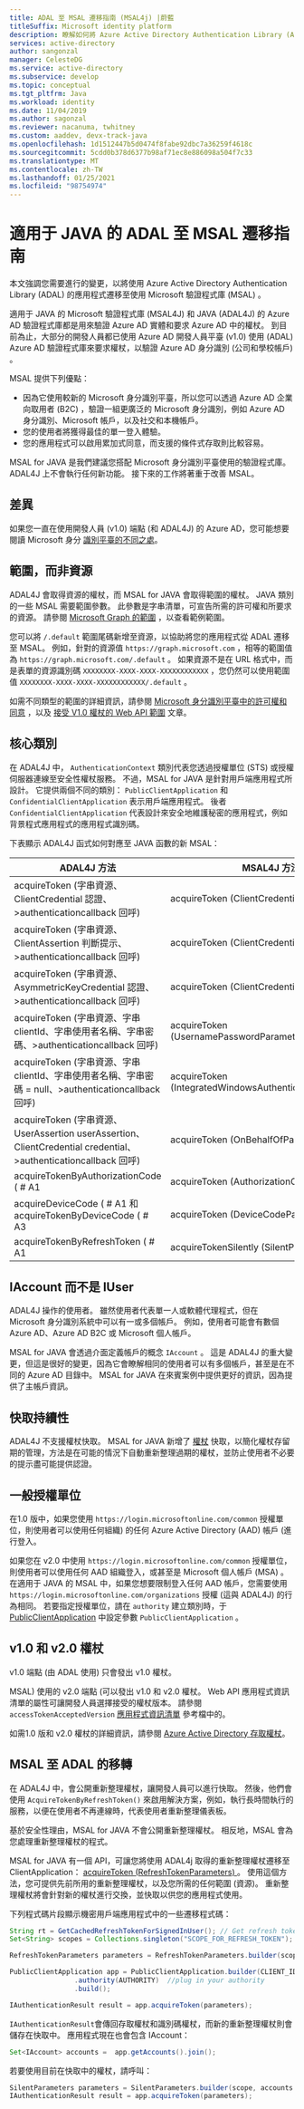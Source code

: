 ```yaml
---
title: ADAL 至 MSAL 遷移指南 (MSAL4j) |蔚藍
titleSuffix: Microsoft identity platform
description: 瞭解如何將 Azure Active Directory Authentication Library (ADAL) JAVA 應用程式遷移至 Microsoft 驗證程式庫 (MSAL) 。
services: active-directory
author: sangonzal
manager: CelesteDG
ms.service: active-directory
ms.subservice: develop
ms.topic: conceptual
ms.tgt_pltfrm: Java
ms.workload: identity
ms.date: 11/04/2019
ms.author: sagonzal
ms.reviewer: nacanuma, twhitney
ms.custom: aaddev, devx-track-java
ms.openlocfilehash: 1d1512447b5d0474f8fabe92dbc7a36259f4618c
ms.sourcegitcommit: 5cdd0b378d6377b98af71ec8e886098a504f7c33
ms.translationtype: MT
ms.contentlocale: zh-TW
ms.lasthandoff: 01/25/2021
ms.locfileid: "98754974"
---
```

# <a name="adal-to-msal-migration-guide-for-java"></a>適用于 JAVA 的 ADAL 至 MSAL 遷移指南

本文強調您需要進行的變更，以將使用 Azure Active Directory Authentication Library (ADAL) 的應用程式遷移至使用 Microsoft 驗證程式庫 (MSAL) 。

適用于 JAVA 的 Microsoft 驗證程式庫 (MSAL4J) 和 JAVA (ADAL4J) 的 Azure AD 驗證程式庫都是用來驗證 Azure AD 實體和要求 Azure AD 中的權杖。 到目前為止，大部分的開發人員都已使用 Azure AD 開發人員平臺 (v1.0) 使用 (ADAL) Azure AD 驗證程式庫來要求權杖，以驗證 Azure AD 身分識別 (公司和學校帳戶) 。

MSAL 提供下列優點：

- 因為它使用較新的 Microsoft 身分識別平臺，所以您可以透過 Azure AD 企業向取用者 (B2C) ，驗證一組更廣泛的 Microsoft 身分識別，例如 Azure AD 身分識別、Microsoft 帳戶，以及社交和本機帳戶。
- 您的使用者將獲得最佳的單一登入體驗。
- 您的應用程式可以啟用累加式同意，而支援的條件式存取則比較容易。

MSAL for JAVA 是我們建議您搭配 Microsoft 身分識別平臺使用的驗證程式庫。 ADAL4J 上不會執行任何新功能。 接下來的工作將著重于改善 MSAL。

## <a name="differences"></a>差異

如果您一直在使用開發人員 (v1.0) 端點 (和 ADAL4J) 的 Azure AD，您可能想要閱讀 Microsoft 身分 [識別平臺的不同之處](../azuread-dev/azure-ad-endpoint-comparison.md)。

## <a name="scopes-not-resources"></a>範圍，而非資源

ADAL4J 會取得資源的權杖，而 MSAL for JAVA 會取得範圍的權杖。 JAVA 類別的一些 MSAL 需要範圍參數。 此參數是字串清單，可宣告所需的許可權和所要求的資源。 請參閱 [Microsoft Graph 的範圍](/graph/permissions-reference) ，以查看範例範圍。

您可以將 `/.default` 範圍尾碼新增至資源，以協助將您的應用程式從 ADAL 遷移至 MSAL。 例如，針對的資源值 `https://graph.microsoft.com` ，相等的範圍值為 `https://graph.microsoft.com/.default` 。  如果資源不是在 URL 格式中，而是表單的資源識別碼 `XXXXXXXX-XXXX-XXXX-XXXXXXXXXXXX` ，您仍然可以使用範圍值 `XXXXXXXX-XXXX-XXXX-XXXXXXXXXXXX/.default` 。

如需不同類型的範圍的詳細資訊，請參閱 [Microsoft 身分識別平臺中的許可權和同意](./v2-permissions-and-consent.md) ，以及 [接受 V1.0 權杖的 Web API 範圍](./msal-v1-app-scopes.md) 文章。

## <a name="core-classes"></a>核心類別

在 ADAL4J 中， `AuthenticationContext` 類別代表您透過授權單位 (STS) 或授權伺服器連線至安全性權杖服務。 不過，MSAL for JAVA 是針對用戶端應用程式所設計。 它提供兩個不同的類別： `PublicClientApplication` 和 `ConfidentialClientApplication` 表示用戶端應用程式。  後者 `ConfidentialClientApplication` 代表設計來安全地維護秘密的應用程式，例如背景程式應用程式的應用程式識別碼。

下表顯示 ADAL4J 函式如何對應至 JAVA 函數的新 MSAL：

| ADAL4J 方法| MSAL4J 方法|
|------|-------|
|acquireToken (字串資源、ClientCredential 認證、>authenticationcallback 回呼)  | acquireToken (ClientCredentialParameters) |
|acquireToken (字串資源、ClientAssertion 判斷提示、>authenticationcallback 回呼) |acquireToken (ClientCredentialParameters) |
|acquireToken (字串資源、AsymmetricKeyCredential 認證、>authenticationcallback 回呼) |acquireToken (ClientCredentialParameters) |
|acquireToken (字串資源、字串 clientId、字串使用者名稱、字串密碼、>authenticationcallback 回呼) | acquireToken (UsernamePasswordParameters) |
|acquireToken (字串資源、字串 clientId、字串使用者名稱、字串密碼 = null、>authenticationcallback 回呼) |acquireToken (IntegratedWindowsAuthenticationParameters) |
|acquireToken (字串資源、UserAssertion userAssertion、ClientCredential credential、>authenticationcallback 回呼) | acquireToken (OnBehalfOfParameters) |
|acquireTokenByAuthorizationCode ( # A1 | acquireToken (AuthorizationCodeParameters)  |
| acquireDeviceCode ( # A1 和 acquireTokenByDeviceCode ( # A3| acquireToken (DeviceCodeParameters) |
|acquireTokenByRefreshToken ( # A1| acquireTokenSilently (SilentParameters) |

## <a name="iaccount-instead-of-iuser"></a>IAccount 而不是 IUser

ADAL4J 操作的使用者。 雖然使用者代表單一人或軟體代理程式，但在 Microsoft 身分識別系統中可以有一或多個帳戶。 例如，使用者可能會有數個 Azure AD、Azure AD B2C 或 Microsoft 個人帳戶。

MSAL for JAVA 會透過介面定義帳戶的概念 `IAccount` 。 這是 ADAL4J 的重大變更，但這是很好的變更，因為它會瞭解相同的使用者可以有多個帳戶，甚至是在不同的 Azure AD 目錄中。 MSAL for JAVA 在來賓案例中提供更好的資訊，因為提供了主帳戶資訊。

## <a name="cache-persistence"></a>快取持續性

ADAL4J 不支援權杖快取。
MSAL for JAVA 新增了 [權杖](msal-acquire-cache-tokens.md) 快取，以簡化權杖存留期的管理，方法是在可能的情況下自動重新整理過期的權杖，並防止使用者不必要的提示盡可能提供認證。

## <a name="common-authority"></a>一般授權單位

在1.0 版中，如果您使用 `https://login.microsoftonline.com/common` 授權單位，則使用者可以使用任何組織) 的任何 Azure Active Directory (AAD) 帳戶 (進行登入。

如果您在 v2.0 中使用 `https://login.microsoftonline.com/common` 授權單位，則使用者可以使用任何 AAD 組織登入，或甚至是 Microsoft 個人帳戶 (MSA) 。 在適用于 JAVA 的 MSAL 中，如果您想要限制登入任何 AAD 帳戶，您需要使用 `https://login.microsoftonline.com/organizations` 授權 (這與 ADAL4J) 的行為相同。 若要指定授權單位，請在 `authority` 建立類別時，于 [PublicClientApplication](https://javadoc.io/doc/com.microsoft.azure/msal4j/1.0.0/com/microsoft/aad/msal4j/PublicClientApplication.Builder.html) 中設定參數 `PublicClientApplication` 。

## <a name="v10-and-v20-tokens"></a>v1.0 和 v2.0 權杖

v1.0 端點 (由 ADAL 使用) 只會發出 v1.0 權杖。

MSAL) 使用的 v2.0 端點 (可以發出 v1.0 和 v2.0 權杖。 Web API 應用程式資訊清單的屬性可讓開發人員選擇接受的權杖版本。 請參閱 `accessTokenAcceptedVersion` [應用程式資訊清單](./reference-app-manifest.md) 參考檔中的。

如需1.0 版和 v2.0 權杖的詳細資訊，請參閱 [Azure Active Directory 存取權杖](./access-tokens.md)。

## <a name="adal-to-msal-migration"></a>MSAL 至 ADAL 的移轉

在 ADAL4J 中，會公開重新整理權杖，讓開發人員可以進行快取。 然後，他們會使用 `AcquireTokenByRefreshToken()` 來啟用解決方案，例如，執行長時間執行的服務，以便在使用者不再連線時，代表使用者重新整理儀表板。

基於安全性理由，MSAL for JAVA 不會公開重新整理權杖。 相反地，MSAL 會為您處理重新整理權杖的程式。

MSAL for JAVA 有一個 API，可讓您將使用 ADAL4j 取得的重新整理權杖遷移至 ClientApplication： [acquireToken (RefreshTokenParameters) ](https://javadoc.io/static/com.microsoft.azure/msal4j/1.0.0/com/microsoft/aad/msal4j/PublicClientApplication.html#acquireToken-com.microsoft.aad.msal4j.RefreshTokenParameters-)。 使用這個方法，您可提供先前所用的重新整理權杖，以及您所需的任何範圍 (資源)。 重新整理權杖將會針對新的權杖進行交換，並快取以供您的應用程式使用。

下列程式碼片段顯示機密用戶端應用程式中的一些遷移程式碼：

```java
String rt = GetCachedRefreshTokenForSignedInUser(); // Get refresh token from where you have them stored
Set<String> scopes = Collections.singleton("SCOPE_FOR_REFRESH_TOKEN");

RefreshTokenParameters parameters = RefreshTokenParameters.builder(scopes, rt).build();

PublicClientApplication app = PublicClientApplication.builder(CLIENT_ID) // ClientId for your application
                .authority(AUTHORITY)  //plug in your authority
                .build();

IAuthenticationResult result = app.acquireToken(parameters);
```

`IAuthenticationResult`會傳回存取權杖和識別碼權杖，而新的重新整理權杖則會儲存在快取中。
應用程式現在也會包含 IAccount：

```java
Set<IAccount> accounts =  app.getAccounts().join();
```

若要使用目前在快取中的權杖，請呼叫：

```java
SilentParameters parameters = SilentParameters.builder(scope, accounts.iterator().next()).build();
IAuthenticationResult result = app.acquireToken(parameters);
```
